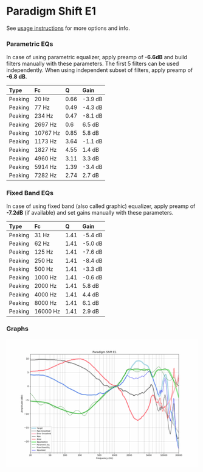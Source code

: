 # Paradigm Shift E1
See [usage instructions](https://github.com/jaakkopasanen/AutoEq#usage) for more options and info.

### Parametric EQs
In case of using parametric equalizer, apply preamp of **-6.6dB** and build filters manually
with these parameters. The first 5 filters can be used independently.
When using independent subset of filters, apply preamp of **-6.8 dB**.

| Type    | Fc       |    Q | Gain    |
|:--------|:---------|:-----|:--------|
| Peaking | 20 Hz    | 0.66 | -3.9 dB |
| Peaking | 77 Hz    | 0.49 | -4.3 dB |
| Peaking | 234 Hz   | 0.47 | -8.1 dB |
| Peaking | 2697 Hz  | 0.6  | 6.5 dB  |
| Peaking | 10767 Hz | 0.85 | 5.8 dB  |
| Peaking | 1173 Hz  | 3.64 | -1.1 dB |
| Peaking | 1827 Hz  | 4.55 | 1.4 dB  |
| Peaking | 4960 Hz  | 3.11 | 3.3 dB  |
| Peaking | 5914 Hz  | 1.39 | -3.4 dB |
| Peaking | 7282 Hz  | 2.74 | 2.7 dB  |

### Fixed Band EQs
In case of using fixed band (also called graphic) equalizer, apply preamp of **-7.2dB**
(if available) and set gains manually with these parameters.

| Type    | Fc       |    Q | Gain    |
|:--------|:---------|:-----|:--------|
| Peaking | 31 Hz    | 1.41 | -5.4 dB |
| Peaking | 62 Hz    | 1.41 | -5.0 dB |
| Peaking | 125 Hz   | 1.41 | -7.6 dB |
| Peaking | 250 Hz   | 1.41 | -8.4 dB |
| Peaking | 500 Hz   | 1.41 | -3.3 dB |
| Peaking | 1000 Hz  | 1.41 | -0.6 dB |
| Peaking | 2000 Hz  | 1.41 | 5.8 dB  |
| Peaking | 4000 Hz  | 1.41 | 4.4 dB  |
| Peaking | 8000 Hz  | 1.41 | 6.1 dB  |
| Peaking | 16000 Hz | 1.41 | 2.9 dB  |

### Graphs
![](./Paradigm%20Shift%20E1.png)